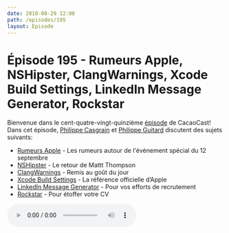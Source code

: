 ```yaml
---
date: 2018-08-29 12:00
path: /episodes/195
layout: Episode
---
```

# Épisode 195 - Rumeurs Apple, NSHipster, ClangWarnings, Xcode Build Settings, LinkedIn Message Generator, Rockstar
<p>Bienvenue dans le cent-quatre-vingt-quinzième <a href="https://archive.org/download/cacaocast/cacaocast_195.mp3" title="CacaoCast Episode 195">épisode</a> de CacaoCast! Dans cet épisode, <a href="http://www.twitter.com/philippec" title="Philippe Casgrain sur Twitter">Philippe Casgrain</a> et <a href="http://www.twitter.com/philippeguitard" title="Philippe Guitard sur Twitter">Philippe Guitard</a> discutent des sujets suivants:</p>
<ul><li><a href="https://www.apple.com/apple-events/september-2018/" title="Rumeurs Apple">Rumeurs Apple</a> - Les rumeurs autour de l'évènement spécial du 12 septembre</li>
<li><a href="https://nshipster.com/return/" title="NSHipster">NSHipster</a> - Le retour de Mattt Thompson</li>
<li><a href="https://clangwarnings.com" title="ClangWarnings">ClangWarnings</a> - Remis au goût du jour</li>
<li><a href="https://help.apple.com/xcode/mac/10.0/#/itcaec37c2a6" title="Xcode Build Settings">Xcode Build Settings</a> - La référence officielle d’Apple</li>
<li><a href="https://duberste.in/linkedin_generator/" title="LinkedIn Message Generator">LinkedIn Message Generator</a> - Pour vos efforts de recrutement</li>
<li><a href="https://github.com/dylanbeattie/rockstar/blob/master/README.md" title="Rockstar">Rockstar</a> - Pour étoffer votre CV</li>
</ul>
<p><audio controls><source src="https://archive.org/download/cacaocast/cacaocast_195.mp3" type="audio/mpeg"><source src="https://archive.org/download/cacaocast/cacaocast_195.mp3" type="audio/mp4">Votre navigateur ne supporte pas l'élément audio / Your browser does not support the audio element.</audio></p>
